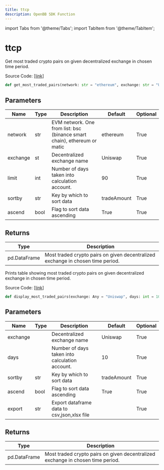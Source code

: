 ```yaml
---
title: ttcp
description: OpenBB SDK Function
---
```


import Tabs from '@theme/Tabs';
import TabItem from '@theme/TabItem';

# ttcp

<Tabs>
<TabItem value="model" label="Model" default>

Get most traded crypto pairs on given decentralized exchange in chosen time period.

Source Code: [[link](https://github.com/OpenBB-finance/OpenBBTerminal/tree/main/openbb_terminal/cryptocurrency/onchain/bitquery_model.py#L658)]

```python
def get_most_traded_pairs(network: str = "ethereum", exchange: str = "Uniswap", limit: int = 90, sortby: str = "tradeAmount", ascend: bool = True) -> DataFrame
```
## Parameters

| Name | Type | Description | Default | Optional |
| ---- | ---- | ----------- | ------- | -------- |
| network | str | EVM network. One from list: bsc (binance smart chain), ethereum or matic | ethereum | True |
| exchange | st | Decentralized exchange name | Uniswap | True |
| limit | int | Number of days taken into calculation account. | 90 | True |
| sortby | str | Key by which to sort data | tradeAmount | True |
| ascend | bool | Flag to sort data ascending | True | True |

## Returns

| Type | Description |
| ---- | ----------- |
| pd.DataFrame | Most traded crypto pairs on given decentralized exchange in chosen time period. |



</TabItem>
<TabItem value="view" label="View">

Prints table showing most traded crypto pairs on given decentralized exchange in chosen time period.

Source Code: [[link](https://github.com/OpenBB-finance/OpenBBTerminal/tree/main/openbb_terminal/cryptocurrency/onchain/bitquery_view.py#L286)]

```python
def display_most_traded_pairs(exchange: Any = "Uniswap", days: int = 10, limit: int = 10, sortby: str = "tradeAmount", ascend: bool = True, export: str = "") -> None
```
## Parameters

| Name | Type | Description | Default | Optional |
| ---- | ---- | ----------- | ------- | -------- |
| exchange |  | Decentralized exchange name | Uniswap | True |
| days |  | Number of days taken into calculation account. | 10 | True |
| sortby | str | Key by which to sort data | tradeAmount | True |
| ascend | bool | Flag to sort data ascending | True | True |
| export | str | Export dataframe data to csv,json,xlsx file |  | True |

## Returns

| Type | Description |
| ---- | ----------- |
| pd.DataFrame | Most traded crypto pairs on given decentralized exchange in chosen time period. |



</TabItem>
</Tabs>